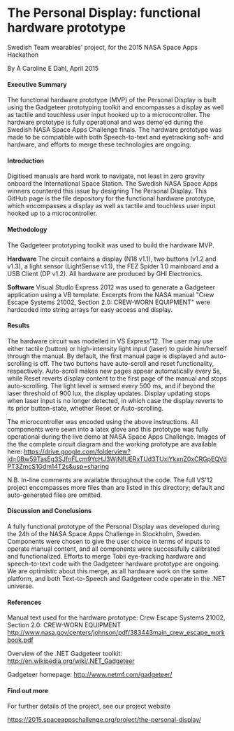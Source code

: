 # The Personal Display: functional hardware prototype
Swedish Team wearables' project, for the 2015 NASA Space Apps Hackathon

By A Caroline E Dahl, April 2015

#### Executive Summary
The functional hardware prototype (MVP) of the Personal Display is built using the Gadgeteer prototyping toolkit and encompasses a display as well as tactile and touchless user input hooked up to a microcontroller. The hardware prototype is fully operational and was demo'ed during the Swedish NASA Space Apps Challenge finals. The hardware prototype was made to be compatible with both Speech-to-text and eyetracking soft- and hardware, and efforts to merge these technologies are ongoing.

#### Introduction
Digitised manuals are hard work to navigate, not least in zero gravity onboard the International Space Station. The Swedish NASA Space Apps winners countered this issue by designing The Personal Display. This GitHub page is the file depository for the functional hardware prototype, which encompasses a display as well as tactile and touchless user input hooked up to a microcontroller.

#### Methodology
The Gadgeteer prototyping toolkit was used to build the hardware MVP.

__Hardware__
The circuit contains a display (N18 v1.1), two buttons (v1.2 and v1.3), a light sensor (LightSense v1.1), the FEZ Spider 1.0 mainboard and a USB Client (DP v1.2). All hardware are produced by GHI Electronics.

__Software__
Visual Studio Express 2012 was used to generate a Gadgeteer application using a VB template. Excerpts from the NASA manual "Crew Escape Systems 21002, Section 2.0: CREW-WORN EQUIPMENT" were hardcoded into string arrays for easy access and display.

#### Results
The hardware circuit was modelled in VS Express'12. The user may use either tactile (button) or high-intensity light input (laser) to guide him/herself through the manual. By default, the first manual page is displayed and auto-scrolling is off. The two buttons have auto-scroll and reset functionality, respectively. Auto-scroll makes new pages appear automatically every 5s, while Reset reverts display content to the first page of the manual and stops auto-scrolling. The light level is sensed every 500 ms, and if beyond the laser threshold of 900 lux, the display updates. Display updating stops when laser input is no longer detected, in which case the display reverts to its prior button-state, whether Reset or Auto-scrolling.

The microcontroller was encoded using the above instructions. All components were sewn into a latex glove and this prototype was fully operational during the live demo at NASA Space Apps Challenge. Images of the the complete circuit diagram and the working prototype are available here:
https://drive.google.com/folderview?id=0Bw59TasEg3SJfnFLcm9YcHJ3WjNfUERxTUd3TUxlYkxnZ0xCRGpEQVdPT3ZmcS1Gdm14T2s&usp=sharing

N.B. In-line comments are available throughout the code. The full VS'12 project encompasses more files than are listed in this directory; default and auto-generated files are omitted.

#### Discussion and Conclusions
A fully functional prototype of the Personal Display was developed during the 24h of the NASA Space Apps Challenge in Stockholm, Sweden. Components were chosen to give the user choice in terms of inputs to operate manual content, and all components were successfully calibrated and functionalized. Efforts to merge Tobii eye-tracking hardware and speech-to-text code with the Gadgeteer hardware prototype are ongoing. We are optimistic about this merge, as all hardware work on the same platform, and both Text-to-Speech and Gadgeteer code operate in the .NET universe.

#### References
Manual text used for the hardware prototype:
Crew Escape Systems 21002, Section 2.0: CREW-WORN EQUIPMENT
http://www.nasa.gov/centers/johnson/pdf/383443main_crew_escape_workbook.pdf

Overview of the .NET Gadgeteer toolkit: http://en.wikipedia.org/wiki/.NET_Gadgeteer

Gadgeteer homepage: http://www.netmf.com/gadgeteer/

#### Find out more
For further details of the project, see our project website

https://2015.spaceappschallenge.org/project/the-personal-display/
